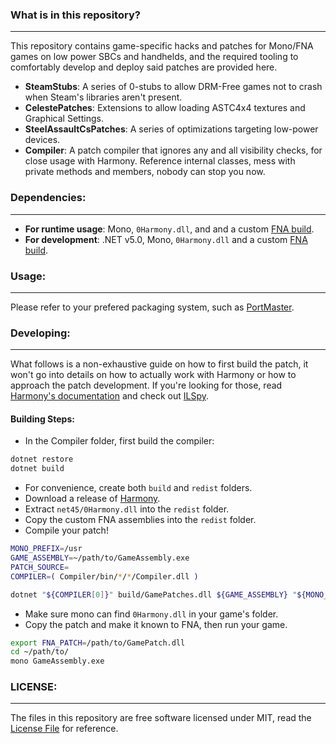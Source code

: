 ### What is in this repository?
-------------

This repository contains game-specific hacks and patches for Mono/FNA games on low power SBCs and handhelds, and the
required tooling to comfortably develop and deploy said patches are provided here.

- **SteamStubs**: A series of 0-stubs to allow DRM-Free games not to crash when Steam's libraries aren't present. 
- **CelestePatches**: Extensions to allow loading ASTC4x4 textures and Graphical Settings.
- **SteelAssaultCsPatches**: A series of optimizations targeting low-power devices.
- **Compiler**: A patch compiler that ignores any and all visibility checks, for close usage with Harmony. Reference
    internal classes, mess with private methods and members, nobody can stop you now.

### Dependencies:
-------------

- **For runtime usage**: Mono, `0Harmony.dll`, and and a custom [FNA build](https://github.com/JohnnyonFlame/FNAHacks).
- **For development**: .NET v5.0, Mono, `0Harmony.dll` and a custom [FNA build](https://github.com/JohnnyonFlame/FNAHacks).

### Usage:
-------------

Please refer to your prefered packaging system, such as [PortMaster](https://github.com/christianhaitian/PortMaster).

### Developing:
-------------

What follows is a non-exhaustive guide on how to first build the patch, it won't go into details on how to actually
work with Harmony or how to approach the patch development. If you're looking for those, read [Harmony's documentation](https://harmony.pardeike.net/articles/intro.html)
and check out [ILSpy](https://github.com/icsharpcode/ILSpy).

#### Building Steps:
- In the Compiler folder, first build the compiler:
```bash
dotnet restore
dotnet build
```
- For convenience, create both `build` and `redist` folders.
- Download a release of [Harmony](https://github.com/pardeike/Harmony/releases).
- Extract `net45/0Harmony.dll` into the `redist` folder.
- Copy the custom FNA assemblies into the `redist` folder.
- Compile your patch!
```bash
MONO_PREFIX=/usr
GAME_ASSEMBLY=~/path/to/GameAssembly.exe
PATCH_SOURCE=
COMPILER=( Compiler/bin/*/*/Compiler.dll )

dotnet "${COMPILER[0]}" build/GamePatches.dll ${GAME_ASSEMBLY} "${MONO_PREFIX}/lib/mono/4.5/"*.dll redist/*.dll
```
- Make sure mono can find `0Harmony.dll` in your game's folder.
- Copy the patch and make it known to FNA, then run your game.
```bash
export FNA_PATCH=/path/to/GamePatch.dll
cd ~/path/to/
mono GameAssembly.exe
```

### LICENSE:
-------------

The files in this repository are free software licensed under MIT, read the [License File](LICENSE) for reference.
